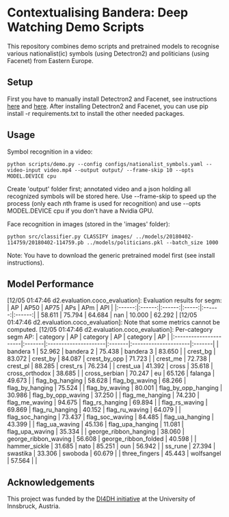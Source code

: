 # Contextualising Bandera: Deep Watching Demo Scripts

This repository combines demo scripts and pretrained models to recognise various nationalist(ic) symbols (using Detectron2) and politicians (using Facenet) from Eastern Europe.

## Setup

First you have to manually install Detectron2 and Facenet, see instructions [here](https://github.com/facebookresearch/detectron2/blob/master/INSTALL.md) and [here](https://github.com/sepastian/facenet/blob/master/HOWTO.md). After installing Detectron2 and Facenet, you can use pip install -r requirements.txt to install the other needed packages.

## Usage

Symbol recognition in a video:

`python scripts/demo.py --config configs/nationalist_symbols.yaml --video-input video.mp4 --output output/ --frame-skip 10 --opts MODEL.DEVICE cpu`

Create 'output' folder first; annotated video and a json holding all recognized symbols will be stored here. Use --frame-skip to speed up the process (only each 
*n*th frame is used for recognition) and use --opts MODEL.DEVICE cpu if you don't have a Nvidia GPU.

Face recognition in images (stored in the 'images' folder):

`python src/classifier.py CLASSIFY images/ ../models/20180402-114759/20180402-114759.pb ../models/politicians.pkl --batch_size 1000`

Note: You have to download the generic pretrained model first (see install instructions).

## Model Performance

[12/05 01:47:46 d2.evaluation.coco_evaluation]: Evaluation results for segm: 
|   AP   |  AP50  |  AP75  |  APs  |  APm   |  APl   |
|:------:|:------:|:------:|:-----:|:------:|:------:|
| 58.611 | 75.794 | 64.684 |  nan  | 10.000 | 62.292 |
[12/05 01:47:46 d2.evaluation.coco_evaluation]: Note that some metrics cannot be computed.
[12/05 01:47:46 d2.evaluation.coco_evaluation]: Per-category segm AP: 
| category              | AP     | category             | AP     | category             | AP     |
|:----------------------|:-------|:---------------------|:-------|:---------------------|:-------|
| bandera 1             | 52.962 | bandera 2            | 75.438 | bandera 3            | 83.650 |
| crest_bg              | 83.072 | crest_by             | 84.087 | crest_by_opp         | 71.723 |
| crest_me              | 72.738 | crest_pl             | 88.285 | crest_rs             | 76.234 |
| crest_ua              | 41.392 | cross                | 35.618 | cross_orthodox       | 38.685 |
| cross_serbian         | 70.247 | eu                   | 65.126 | falanga              | 49.673 |
| flag_bg_hanging       | 58.628 | flag_bg_waving       | 68.266 | flag_by_hanging      | 75.524 |
| flag_by_waving        | 80.001 | flag_by_opp_hanging  | 30.986 | flag_by_opp_waving   | 37.250 |
| flag_me_hanging       | 74.230 | flag_me_waving       | 94.675 | flag_rs_hanging      | 69.894 |
| flag_rs_waving        | 69.869 | flag_ru_hanging      | 40.152 | flag_ru_waving       | 64.079 |
| flag_soc_hanging      | 73.437 | flag_soc_waving      | 84.485 | flag_ua_hanging      | 43.399 |
| flag_ua_waving        | 45.136 | flag_upa_hanging     | 11.081 | flag_upa_waving      | 35.334 |
| george_ribbon_hanging | 38.060 | george_ribbon_waving | 56.608 | george_ribbon_folded | 40.598 |
| hammer_sickle         | 31.685 | nato                 | 85.251 | oun                  | 56.942 |
| ss_rune               | 27.394 | swastika             | 33.306 | swoboda              | 60.679 |
| three_fingers         | 45.443 | wolfsangel           | 57.564 |                      |    

## Acknowledgements

This project was funded by the [DI4DH initiative](https://www.uibk.ac.at/digital-humanities/ausschreibung-di4dh.html) at the University of Innsbruck, Austria.
